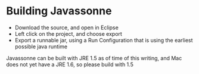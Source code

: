 # Building Javassonne #

  * Download the source, and open in Eclipse
  * Left click on the project, and choose export
  * Export a runnable jar, using a Run Configuration that is using the earliest possible java runtime

Javassonne can be built with JRE 1.5 as of time of this writing, and Mac does not yet have a JRE 1.6, so please build with 1.5
